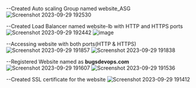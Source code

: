 --Created Auto scaling Group named website_ASG
![Screenshot 2023-09-29 192530](https://github.com/BugsBunny0406/devops_training/assets/142735210/9efde577-1f86-4fbe-a380-09c80431205a)

--Created Load Balancer named website-lb with HTTP and HTTPS ports
![Screenshot 2023-09-29 192442](https://github.com/BugsBunny0406/devops_training/assets/142735210/bdee7fd3-3eef-4d07-b8fc-089acdd4d3f5)
![image](https://github.com/BugsBunny0406/devops_training/assets/142735210/536c7a65-d76e-4029-a232-1ca47054cf7d)

--Accessing website with both ports(HTTP & HTTPS)
![Screenshot 2023-09-29 191857](https://github.com/BugsBunny0406/devops_training/assets/142735210/0edff494-e0f5-4c7c-bd04-4406cfa3bf4c)
![Screenshot 2023-09-29 191838](https://github.com/BugsBunny0406/devops_training/assets/142735210/6979b3eb-3371-4ddc-a9ae-17d5d22833a8)

--Registered Website named as **bugsdevops.com** 
![Screenshot 2023-09-29 191607](https://github.com/BugsBunny0406/devops_training/assets/142735210/beabf78b-7e3d-4844-8411-1e3f0764a9cc)
![Screenshot 2023-09-29 191536](https://github.com/BugsBunny0406/devops_training/assets/142735210/7f921429-b68a-4d28-a059-e703f94d1fc4)

--Created SSL certificate for the website 
![Screenshot 2023-09-29 191412](https://github.com/BugsBunny0406/devops_training/assets/142735210/6eb45efc-b897-479e-8fe4-e80eb946f56d)
